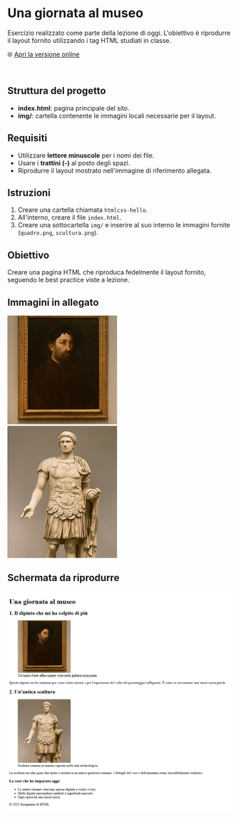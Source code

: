 # Una giornata al museo

Esercizio realizzato come parte della lezione di oggi. L'obiettivo è riprodurre il layout fornito utilizzando i tag HTML studiati in classe.

🌐 [Apri la versione online](https://michecosa.github.io/htmlcss-hello)

<br>

## Struttura del progetto

- **index.html**: pagina principale del sito.  
- **img/**: cartella contenente le immagini locali necessarie per il layout.  

## Requisiti

- Utilizzare **lettere minuscole** per i nomi dei file.  
- Usare i **trattini (-)** al posto degli spazi.  
- Riprodurre il layout mostrato nell'immagine di riferimento allegata.  

## Istruzioni

1. Creare una cartella chiamata `htmlcss-hello`.  
2. All'interno, creare il file `index.html`.  
3. Creare una sottocartella `img/` e inserire al suo interno le immagini fornite (`quadro.png`, `scultura.png`).  

## Obiettivo

Creare una pagina HTML che riproduca fedelmente il layout fornito, seguendo le best practice viste a lezione.

## Immagini in allegato 
![Opera 1](./img/quadro.png)  
![Opera 2](./img/scultura.png)  

## Schermata da riprodurre
![immagine della schermata da riprodurre](./img/Screenshot_esercizio.png)
